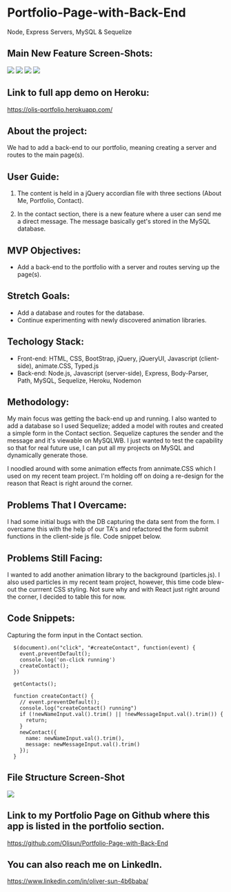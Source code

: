 # Portfolio-Page-with-Back-End
Node, Express Servers, MySQL & Sequelize

## Main New Feature Screen-Shots:
![](public/images/screen-shot-1.png)
![](public/images/screen-shot-2.png)
![](public/images/screen-shot-3.png)
![](public/images/screen-shot-4.png)

## Link to full app demo on Heroku:
https://olis-portfolio.herokuapp.com/

## About the project:

We had to add a back-end to our portfolio, meaning creating a server and routes to the main page(s).

## User Guide:

1. The content is held in a jQuery accordian file with three sections (About Me, Portfolio, Contact).
  
2. In the contact section, there is a new feature where a user can send me a direct message. The message basically get's stored in the MySQL database.

## MVP Objectives:

 * Add a back-end to the portfolio with a server and routes serving up the page(s).

## Stretch Goals:

* Add a database and routes for the database.
* Continue experimenting with newly discovered animation libraries.

  
## Techology Stack:
  * Front-end: HTML, CSS, BootStrap, jQuery, jQueryUI, Javascript (client-side), animate.CSS, Typed.js
  * Back-end: Node.js, Javascript (server-side), Express, Body-Parser, Path, MySQL, Sequelize, Heroku, Nodemon


## Methodology:

My main focus was getting the back-end up and running. I also wanted to add a database so I used Sequelize; added a model with routes and created a simple form in the Contact section. Sequelize captures the sender and the message and it's viewable on MySQLWB. I just wanted to test the capability so that for real future use, I can put all my projects on MySQL and dynamically generate those.

I noodled around with some animation effects from annimate.CSS which I used on my recent team project. I'm holding off on doing a re-design for the reason that React is right around the corner.

## Problems That I Overcame:

I had some initial bugs with the DB capturing the data sent from the form. I overcame this with the help of our TA's and refactored the form submit functions in the client-side js file. Code snippet below.

## Problems Still Facing:

I wanted to add another animation library to the background (particles.js). I also used particles in my recent team project, however, this time code blew-out the currrent CSS styling. Not sure why and with React just right around the corner, I decided to table this for now.

## Code Snippets:
Capturing the form input in the Contact section.
```
  $(document).on("click", "#createContact", function(event) {
    event.preventDefault();
    console.log('on-click running')
    createContact();
  })

  getContacts();

  function createContact() {
    // event.preventDefault();
    console.log("createContact() running")
    if (!newNameInput.val().trim() || !newMessageInput.val().trim()) {
      return;
    }
    newContact({
      name: newNameInput.val().trim(),
      message: newMessageInput.val().trim()
    });
  }
```

## File Structure Screen-Shot
![](public/images/screen-shot-5.png)


## Link to my Portfolio Page on Github where this app is listed in the portfolio section.

https://github.com/Olisun/Portfolio-Page-with-Back-End

## You can also reach me on LinkedIn.
https://www.linkedin.com/in/oliver-sun-4b6baba/

